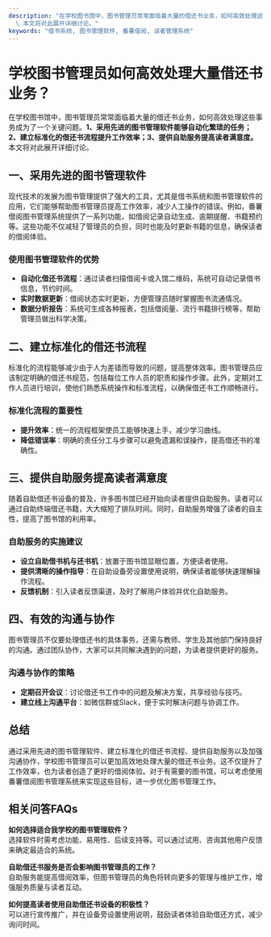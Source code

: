 ```yaml
---
description: "在学校图书馆中，图书管理员常常面临着大量的借还书业务，如何高效处理这些事务成为了一个关键问题。**1、采用先进的图书管理软件能够自动化繁琐的任务；2、建立标准化的借还书流程提升工作效率；3、提供自助服务提高读者满意度。**\
  \ 本文将对此展开详细讨论。"
keywords: "借书系统, 图书管理软件, 番薯借阅, 读者管理系统"
---
```

# 学校图书管理员如何高效处理大量借还书业务？

在学校图书馆中，图书管理员常常面临着大量的借还书业务，如何高效处理这些事务成为了一个关键问题。**1、采用先进的图书管理软件能够自动化繁琐的任务；2、建立标准化的借还书流程提升工作效率；3、提供自助服务提高读者满意度。** 本文将对此展开详细讨论。

## **一、采用先进的图书管理软件**

现代技术的发展为图书管理提供了强大的工具，尤其是借书系统和图书管理软件的应用，它们能够帮助图书管理员提高工作效率，减少人工操作的错误。例如，番薯借阅图书管理系统提供了一系列功能，如借阅记录自动生成、逾期提醒、书籍预约等。这些功能不仅减轻了管理员的负担，同时也能及时更新书籍的信息，确保读者的借阅体验。

### **使用图书管理软件的优势**

- **自动化借还书流程**：通过读者扫描借阅卡或入馆二维码，系统可自动记录借书信息，节约时间。
- **实时数据更新**：借阅状态实时更新，方便管理员随时掌握图书流通情况。
- **数据分析报告**：系统可生成各种报表，包括借阅量、流行书籍排行榜等，帮助管理员做出科学决策。

## **二、建立标准化的借还书流程**

标准化的流程能够减少由于人为差错而导致的问题，提高整体效率。图书管理员应该制定明确的借还书规范，包括每位工作人员的职责和操作步骤。此外，定期对工作人员进行培训，使他们熟悉系统操作和标准流程，以确保借还书工作顺畅进行。

### **标准化流程的重要性**

- **提升效率**：统一的流程框架使员工能够快速上手，减少学习曲线。
- **降低错误率**：明确的责任分工与步骤可以避免遗漏和误操作，提高借还书的准确性。

## **三、提供自助服务提高读者满意度**

随着自助借还书设备的普及，许多图书馆已经开始向读者提供自助服务。读者可以通过自助终端借还书籍，大大缩短了排队时间。同时，自助服务增强了读者的自主性，提高了图书馆的利用率。

### **自助服务的实施建议**

- **设立自助借书机与还书机**：放置于图书馆显眼位置，方便读者使用。
- **提供清晰的操作指导**：在自助设备旁设置使用说明，确保读者能够快速理解操作流程。
- **反馈机制**：引入读者反馈渠道，及时了解用户体验并优化自助服务。

## **四、有效的沟通与协作**

图书管理员不仅要处理借还书的具体事务，还需与教师、学生及其他部门保持良好的沟通。通过团队协作，大家可以共同解决遇到的问题，为读者提供更好的服务。

### **沟通与协作的策略**

- **定期召开会议**：讨论借还书工作中的问题及解决方案，共享经验与技巧。
- **建立线上沟通平台**：如微信群或Slack，便于实时解决问题与协调工作。

## **总结**

通过采用先进的图书管理软件、建立标准化的借还书流程、提供自助服务以及加强沟通协作，学校图书管理员可以更加高效地处理大量的借还书业务。这不仅提升了工作效率，也为读者创造了更好的借阅体验。对于有需要的图书馆，可以考虑使用番薯借阅图书管理系统来实现这些目标，进一步优化图书管理工作。

## 相关问答FAQs

**如何选择适合我学校的图书管理软件？**  
选择软件时需考虑功能、易用性、后续支持等。可以通过试用、咨询其他用户反馈来确定最适合的系统。

**自助借还书服务是否会影响图书管理员的工作？**  
自助服务能提高借阅效率，但图书管理员的角色将转向更多的管理与维护工作，增强服务质量与读者互动。

**如何提高读者使用自助借还书设备的积极性？**  
可以进行宣传推广，并在设备旁设置使用说明，鼓励读者体验自助借还方式，减少询问时间。
